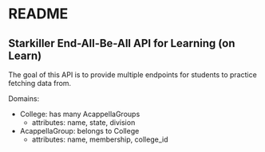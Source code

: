 # README

## Starkiller End-All-Be-All API for Learning (on Learn)

The goal of this API is to provide multiple endpoints for students to practice fetching data from.

Domains:
- College: has many AcappellaGroups
  - attributes: name, state, division
- AcappellaGroup: belongs to College
  - attributes: name, membership, college_id

